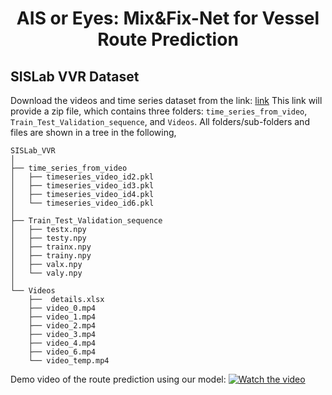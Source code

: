 <h1 align="center">AIS or Eyes: Mix&Fix-Net for Vessel Route Prediction</h1>


## SISLab VVR Dataset
Download the videos and time series dataset from the link: [link](https://usf.box.com/s/kpiihxlq4ugxxbuva2k9hzcmihsn36y5)
This link will provide a zip file, which contains three folders: ```time_series_from_video```, ```Train_Test_Validation_sequence```, and ```Videos```.
All folders/sub-folders and files are shown in a tree in the following,
```
SISLab_VVR
│
├── time_series_from_video
│   ├── timeseries_video_id2.pkl
│   ├── timeseries_video_id3.pkl
│   ├── timeseries_video_id4.pkl
│   └── timeseries_video_id6.pkl
│
├── Train_Test_Validation_sequence
│   ├── testx.npy
│   ├── testy.npy
│   ├── trainx.npy
│   ├── trainy.npy
│   ├── valx.npy
│   └── valy.npy
│
└── Videos
    ├──  details.xlsx
 	├── video_0.mp4
	├── video_1.mp4
	├── video_2.mp4
	├── video_3.mp4
	├── video_4.mp4
	├── video_6.mp4
	└── video_temp.mp4
```

Demo video of the route prediction using our model:
[![Watch the video](https://img.youtube.com/vi/CgXx3Pa-xzY/maxresdefault.jpg)](https://youtu.be/CgXx3Pa-xzY)

